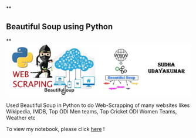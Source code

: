 
**

## Beautiful Soup using Python

**
![enter image description here](https://github.com/SudhaUdayakumar/Web-Scrapping/blob/main/BeautifulSoup/Beautiful%20Soup.jpeg?raw=true)

Used Beautiful Soup in Python to do Web-Scrapping of many websites likes Wikipedia, IMDB, Top ODI Men teams, Top Cricket ODI Women Teams, Weather etc

To view my notebook, please click [here](https://github.com/SudhaUdayakumar/Web-Scrapping/blob/main/WebScrapping%20-Beautiful%20Soup-%20Sudha.ipynb) !

